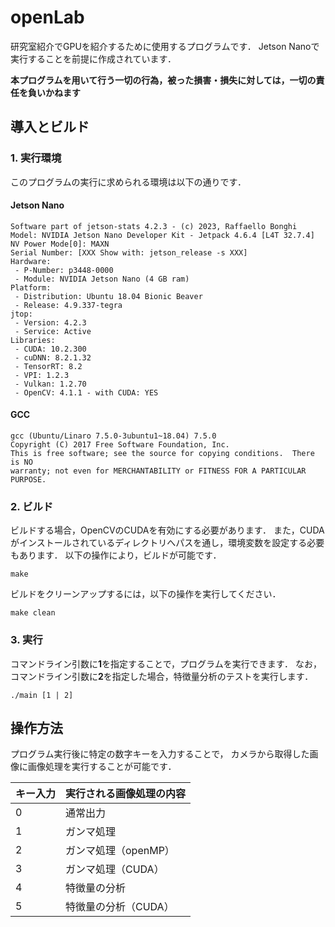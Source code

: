 # openLab
研究室紹介でGPUを紹介するために使用するプログラムです．
Jetson Nanoで実行することを前提に作成されています．

**本プログラムを用いて行う一切の行為，被った損害・損失に対しては，一切の責任を負いかねます**

## 導入とビルド

### 1. 実行環境
このプログラムの実行に求められる環境は以下の通りです．
#### Jetson Nano
```
Software part of jetson-stats 4.2.3 - (c) 2023, Raffaello Bonghi
Model: NVIDIA Jetson Nano Developer Kit - Jetpack 4.6.4 [L4T 32.7.4]
NV Power Mode[0]: MAXN
Serial Number: [XXX Show with: jetson_release -s XXX]
Hardware:
 - P-Number: p3448-0000
 - Module: NVIDIA Jetson Nano (4 GB ram)
Platform:
 - Distribution: Ubuntu 18.04 Bionic Beaver
 - Release: 4.9.337-tegra
jtop:
 - Version: 4.2.3
 - Service: Active
Libraries:
 - CUDA: 10.2.300
 - cuDNN: 8.2.1.32
 - TensorRT: 8.2
 - VPI: 1.2.3
 - Vulkan: 1.2.70
 - OpenCV: 4.1.1 - with CUDA: YES
```

#### GCC
```
gcc (Ubuntu/Linaro 7.5.0-3ubuntu1~18.04) 7.5.0
Copyright (C) 2017 Free Software Foundation, Inc.
This is free software; see the source for copying conditions.  There is NO
warranty; not even for MERCHANTABILITY or FITNESS FOR A PARTICULAR PURPOSE.
```

### 2. ビルド
ビルドする場合，OpenCVのCUDAを有効にする必要があります．
また，CUDAがインストールされているディレクトリへパスを通し，環境変数を設定する必要もあります．
以下の操作により，ビルドが可能です．
```
make
```
ビルドをクリーンアップするには，以下の操作を実行してください．
```
make clean
```

### 3. 実行
コマンドライン引数に**1**を指定することで，プログラムを実行できます．
なお，コマンドライン引数に**2**を指定した場合，特徴量分析のテストを実行します．
```
./main [1 | 2]
```

## 操作方法
プログラム実行後に特定の数字キーを入力することで，
カメラから取得した画像に画像処理を実行することが可能です．

|キー入力|実行される画像処理の内容|
|-|-|
|0|通常出力|
|1|ガンマ処理|
|2|ガンマ処理（openMP）|
|3|ガンマ処理（CUDA）|
|4|特徴量の分析|
|5|特徴量の分析（CUDA）|